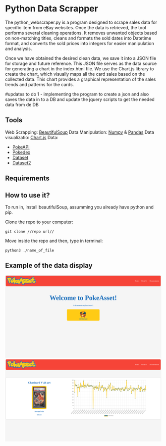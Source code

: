 # Python Data Scrapper

The python_webscraper.py is a program designed to scrape sales data for specific item from eBay websites. Once the data is retrieved, the tool performs several cleaning operations. It removes unwanted objects based on non-matching titles, cleans and formats the sold dates into Datetime format, and converts the sold prices into integers for easier manipulation and analysis.

Once we have obtained the desired clean data, we save it into a JSON file for storage and future reference. This JSON file serves as the data source for generating a chart in the index.html file. We use the Chart.js library to create the chart, which visually maps all the card sales based on the collected data. This chart provides a graphical representation of the sales trends and patterns for the cards.

#updates to do
 1 - implementing the program to create a json and also saves the data in to a DB
 and update the jquery scripts to get the needed data from de DB
## Tools

Web Scrapping: [BeautifulSoup](https://www.crummy.com/software/BeautifulSoup/bs4/doc/)
Data Manipulation: [Numpy](https://numpy.org/) & [Pandas](https://pandas.pydata.org/)
Data visualizatio: [Chart.js](https://www.chartjs.org/docs/latest/)
Data:
- [PokeAPI](https://pokeapi.co/)
- [Pokedex](https://pokemondb.net/pokedex/all)
- [Dataset](https://www.kaggle.com/datasets/05bffa9809b39a7ddc851d80104b1fa314e4ef36700ce74a2c91d8b3c8113112)
- [Dataset2](https://bulbapedia.bulbagarden.net/wiki/List_of_Pok%C3%A9monurmi_by_National_Pok%C3%A9dex_number)

## Requirements

## How to use it?

To run in, install  beautifulSoup, assumming you already have python and pip.

Clone the repo to your computer:

    git clone //repo url//

Move inside the repo and then, type in terminal:

    python3 ./name_of_file

## Example of the data display

![CHarizard v max rainbow rare Historic prices](./imgs/home_page.png)
![CHarizard v max rainbow rare Historic prices](./imgs/stats_page.png)

